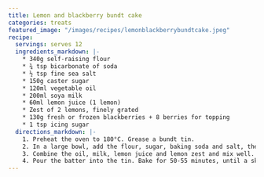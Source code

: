 ```yaml
---
title: Lemon and blackberry bundt cake
categories: treats
featured_image: "/images/recipes/lemonblackberrybundtcake.jpeg"
recipe:
  servings: serves 12
  ingredients_markdown: |-
    * 340g self-raising flour
    * ¾ tsp bicarbonate of soda
    * ½ tsp fine sea salt
    * 150g caster sugar
    * 120ml vegetable oil
    * 200ml soya milk
    * 60ml lemon juice (1 lemon)
    * Zest of 2 lemons, finely grated
    * 130g fresh or frozen blackberries + 8 berries for topping
    * 1 tsp icing sugar
  directions_markdown: |-
    1. Preheat the oven to 180°C. Grease a bundt tin.
    2. In a large bowl, add the flour, sugar, baking soda and salt, then mix.
    3. Combine the oil, milk, lemon juice and lemon zest and mix well. Pour the wet mixture into the dry mixture and gently fold together, then fold in the blueberries.
    4. Pour the batter into the tin. Bake for 50-55 minutes, until a skewer inserted in the centre comes out clean. Leave to rest for 10 minutes before tunring out to cool completely. Dust with icing sugar and serve.
---
```

